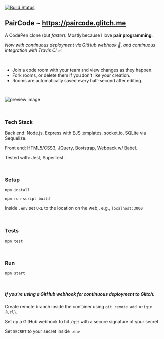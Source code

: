 [![Build Status](https://travis-ci.org/healeycodes/PairCode.svg?branch=master)](https://travis-ci.org/healeycodes/PairCode)

## PairCode ~ https://paircode.glitch.me

A CodePen clone (but _faster_). Mostly because I love __pair programming__.

*Now with continuous deployment via GitHub webhook 🔨, and continuous integration with Travis CI ✅.*

<br>

- Join a code room with your team and view changes as they happen.
- Fork rooms, or delete them if you don't like your creation.
- Rooms are automatically saved every half-second after editing.

<br>

![preview image](https://raw.githubusercontent.com/healeycodes/paircode/master/public/img/preview.jpg "Image of a room on Deux Codes")

<br>

### Tech Stack

Back end: Node.js, Express with EJS templates, socket.io, SQLite via Sequelize.

Front end: HTML5/CSS3, JQuery, Bootstrap, Webpack w/ Babel.

Tested with: Jest, SuperTest.

<br>

### Setup

`npm install`

`npm run-script build`

Inside `.env` set `URL` to the location on the web,. e.g., `localhost:3000`

<br>

### Tests

`npm test`

<br>

### Run

`npm start`

<br>

##### If you're using a GitHub webhook for continuous deployment to Glitch:

Create remote branch inside the container using `git remote add origin {url}`.

Set up a GitHub webhook to hit `/git` with a secure signature of your secret.

Set `SECRET` to your secret inside `.env`
